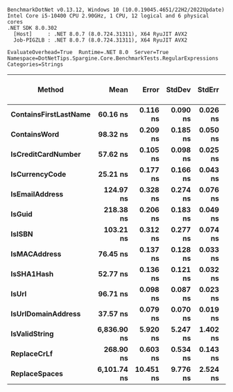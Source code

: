 ```

BenchmarkDotNet v0.13.12, Windows 10 (10.0.19045.4651/22H2/2022Update)
Intel Core i5-10400 CPU 2.90GHz, 1 CPU, 12 logical and 6 physical cores
.NET SDK 8.0.302
  [Host]     : .NET 8.0.7 (8.0.724.31311), X64 RyuJIT AVX2
  Job-PIGZLB : .NET 8.0.7 (8.0.724.31311), X64 RyuJIT AVX2

EvaluateOverhead=True  Runtime=.NET 8.0  Server=True  
Namespace=DotNetTips.Spargine.Core.BenchmarkTests.RegularExpressions  Categories=Strings  

```
| Method                | Mean        | Error     | StdDev   | StdErr   | Min         | Q1          | Median      | Q3          | Max         | Op/s         | CI99.9% Margin | Iterations | Kurtosis | MValue | Skewness | Rank | LogicalGroup | Baseline | Exceptions | Gen0   | Code Size | Completed Work Items | Lock Contentions | Allocated |
|---------------------- |------------:|----------:|---------:|---------:|------------:|------------:|------------:|------------:|------------:|-------------:|---------------:|-----------:|---------:|-------:|---------:|-----:|------------- |--------- |-----------:|-------:|----------:|---------------------:|-----------------:|----------:|
| **ContainsFirstLastName** |    **60.16 ns** |  **0.116 ns** | **0.090 ns** | **0.026 ns** |    **59.94 ns** |    **60.11 ns** |    **60.18 ns** |    **60.22 ns** |    **60.26 ns** | **16,622,844.9** |      **0.1157 ns** |      **12.00** |    **3.384** |  **2.000** |  **-1.0393** |    **5** | *****            | **No**       |          **-** |      **-** |     **796 B** |                    **-** |                **-** |         **-** |
| **ContainsWord**          |    **98.32 ns** |  **0.209 ns** | **0.185 ns** | **0.050 ns** |    **98.05 ns** |    **98.21 ns** |    **98.30 ns** |    **98.49 ns** |    **98.64 ns** | **10,170,511.6** |      **0.2091 ns** |      **14.00** |    **1.652** |  **2.000** |   **0.1281** |    **8** | *****            | **No**       |          **-** |      **-** |     **143 B** |                    **-** |                **-** |         **-** |
| **IsCreditCardNumber**    |    **57.62 ns** |  **0.105 ns** | **0.098 ns** | **0.025 ns** |    **57.48 ns** |    **57.56 ns** |    **57.59 ns** |    **57.68 ns** |    **57.79 ns** | **17,355,728.1** |      **0.1048 ns** |      **15.00** |    **2.001** |  **2.000** |   **0.5666** |    **4** | *****            | **No**       |          **-** |      **-** |     **796 B** |                    **-** |                **-** |         **-** |
| **IsCurrencyCode**        |    **25.21 ns** |  **0.177 ns** | **0.166 ns** | **0.043 ns** |    **24.99 ns** |    **25.07 ns** |    **25.18 ns** |    **25.34 ns** |    **25.50 ns** | **39,662,480.4** |      **0.1770 ns** |      **15.00** |    **1.514** |  **2.000** |   **0.2407** |    **1** | *****            | **No**       |          **-** |      **-** |     **716 B** |                    **-** |                **-** |         **-** |
| **IsEmailAddress**        |   **124.97 ns** |  **0.328 ns** | **0.274 ns** | **0.076 ns** |   **124.33 ns** |   **124.94 ns** |   **125.09 ns** |   **125.12 ns** |   **125.26 ns** |  **8,002,003.4** |      **0.3282 ns** |      **13.00** |    **3.058** |  **2.000** |  **-1.1541** |   **10** | *****            | **No**       |          **-** |      **-** |     **796 B** |                    **-** |                **-** |         **-** |
| **IsGuid**                |   **218.38 ns** |  **0.206 ns** | **0.183 ns** | **0.049 ns** |   **217.99 ns** |   **218.30 ns** |   **218.42 ns** |   **218.50 ns** |   **218.63 ns** |  **4,579,252.3** |      **0.2062 ns** |      **14.00** |    **2.659** |  **2.000** |  **-0.8332** |   **11** | *****            | **No**       |          **-** |      **-** |     **796 B** |                    **-** |                **-** |         **-** |
| **IsISBN**                |   **103.21 ns** |  **0.312 ns** | **0.277 ns** | **0.074 ns** |   **102.88 ns** |   **103.01 ns** |   **103.20 ns** |   **103.29 ns** |   **103.74 ns** |  **9,688,867.8** |      **0.3122 ns** |      **14.00** |    **2.201** |  **2.000** |   **0.5903** |    **9** | *****            | **No**       |          **-** |      **-** |     **796 B** |                    **-** |                **-** |         **-** |
| **IsMACAddress**          |    **76.45 ns** |  **0.137 ns** | **0.128 ns** | **0.033 ns** |    **76.26 ns** |    **76.34 ns** |    **76.42 ns** |    **76.57 ns** |    **76.62 ns** | **13,080,735.6** |      **0.1368 ns** |      **15.00** |    **1.306** |  **2.000** |   **0.0408** |    **6** | *****            | **No**       |          **-** |      **-** |     **796 B** |                    **-** |                **-** |         **-** |
| **IsSHA1Hash**            |    **52.77 ns** |  **0.136 ns** | **0.121 ns** | **0.032 ns** |    **52.55 ns** |    **52.71 ns** |    **52.78 ns** |    **52.85 ns** |    **53.00 ns** | **18,949,260.8** |      **0.1362 ns** |      **14.00** |    **2.240** |  **2.000** |  **-0.1176** |    **3** | *****            | **No**       |          **-** |      **-** |     **796 B** |                    **-** |                **-** |         **-** |
| **IsUrl**                 |    **96.71 ns** |  **0.098 ns** | **0.087 ns** | **0.023 ns** |    **96.56 ns** |    **96.67 ns** |    **96.69 ns** |    **96.74 ns** |    **96.90 ns** | **10,339,946.3** |      **0.0977 ns** |      **14.00** |    **2.557** |  **2.000** |   **0.5177** |    **7** | *****            | **No**       |          **-** |      **-** |     **796 B** |                    **-** |                **-** |         **-** |
| **IsUrlDomainAddress**    |    **37.57 ns** |  **0.079 ns** | **0.070 ns** | **0.019 ns** |    **37.47 ns** |    **37.52 ns** |    **37.56 ns** |    **37.59 ns** |    **37.70 ns** | **26,618,161.9** |      **0.0790 ns** |      **14.00** |    **2.200** |  **2.000** |   **0.6183** |    **2** | *****            | **No**       |          **-** |      **-** |     **716 B** |                    **-** |                **-** |         **-** |
| **IsValidString**         | **6,836.90 ns** |  **5.920 ns** | **5.247 ns** | **1.402 ns** | **6,827.00 ns** | **6,834.35 ns** | **6,837.32 ns** | **6,840.34 ns** | **6,845.61 ns** |    **146,265.1** |      **5.9195 ns** |      **14.00** |    **2.382** |  **2.000** |  **-0.4618** |   **14** | *****            | **No**       |          **-** |      **-** |     **199 B** |                    **-** |                **-** |         **-** |
| **ReplaceCrLf**           |   **268.90 ns** |  **0.603 ns** | **0.534 ns** | **0.143 ns** |   **268.31 ns** |   **268.50 ns** |   **268.91 ns** |   **269.14 ns** |   **270.10 ns** |  **3,718,818.7** |      **0.6028 ns** |      **14.00** |    **2.574** |  **2.000** |   **0.7511** |   **12** | *****            | **No**       |          **-** | **0.0005** |     **626 B** |                    **-** |                **-** |      **48 B** |
| **ReplaceSpaces**         | **6,101.74 ns** | **10.451 ns** | **9.776 ns** | **2.524 ns** | **6,085.49 ns** | **6,095.71 ns** | **6,098.86 ns** | **6,111.98 ns** | **6,114.58 ns** |    **163,887.8** |     **10.4507 ns** |      **15.00** |    **1.544** |  **2.000** |  **-0.0044** |   **13** | *****            | **No**       |          **-** | **0.0153** |     **688 B** |                    **-** |                **-** |    **1960 B** |
